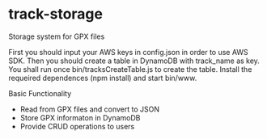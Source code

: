 # track-storage
Storage system for GPX files

First you should input your AWS keys in config.json in order to use AWS SDK.
Then you should create a table in DynamoDB with track_name as key.
You shall run once bin/tracksCreateTable.js to create the table.
Install the requeired dependences (npm install) and start bin/www.

Basic Functionality

- Read from GPX files and convert to JSON
- Store GPX informaton in DynamoDB
- Provide CRUD operations to users
